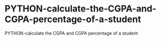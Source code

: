 # PYTHON-calculate-the-CGPA-and-CGPA-percentage-of-a-student
PYTHON-calculate the CGPA and CGPA percentage of a student
